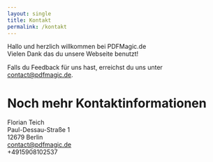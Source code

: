 ```yaml
---
layout: single
title: Kontakt
permalink: /kontakt
---
```


Hallo und herzlich willkommen bei PDFMagic.de  
Vielen Dank das du unsere Webseite benutzt!  

Falls du Feedback für uns hast, erreichst du uns unter contact@pdfmagic.de.

# Noch mehr Kontaktinformationen

Florian Teich<br>
Paul-Dessau-Straße 1<br>
12679 Berlin<br>
contact@pdfmagic.de<br>
+4915908102537

